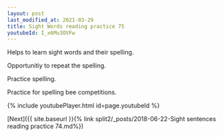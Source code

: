 ```yaml
---
layout: post
last_modified_at: 2021-03-29
title: Sight Words reading practice 75
youtubeId: I_x6Mu3OVFw
---
```

 
 
Helps to learn sight words and their spelling.

Opportunitiy to repeat the spelling. 

Practice spelling. 
 
Practice for spelling bee competitions. 
 
{% include youtubePlayer.html id=page.youtubeId %}
 
 

[Next]({{ site.baseurl }}{% link  split2/_posts/2018-06-22-Sight sentences reading practice 74.md%})
 
